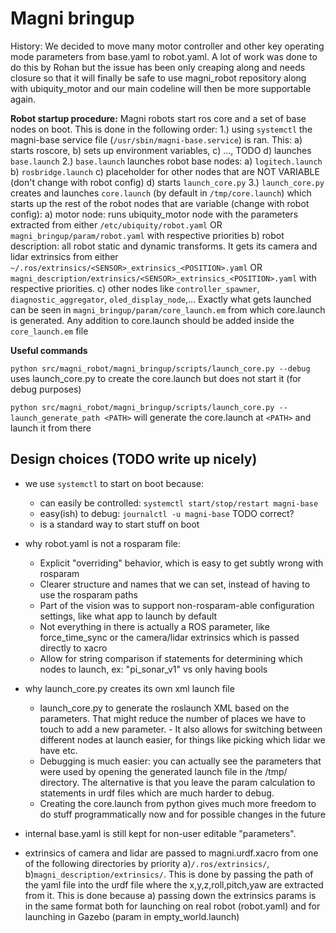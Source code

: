# Magni bringup

History:
We decided to move many motor controller and other key operating mode parameters from base.yaml to robot.yaml.
A lot of work was done to do this by Rohan but the issue has been only creaping along and needs closure so that it will finally be safe to use magni_robot repository along with ubiquity_motor and our main codeline will then be more supportable again.

**Robot startup procedure:**
Magni robots start ros core and a set of base nodes on boot. This is done in the following order:
1.) using `systemctl` the magni-base service file (`/usr/sbin/magni-base.service`) is ran. This:
  a) starts roscore,
  b) sets up environment variables,
  c) ..., TODO
  d) launches `base.launch`
2.) `base.launch` launches robot base nodes:
  a) `logitech.launch`
  b) `rosbridge.launch` 
  c) placeholder for other nodes that are NOT VARIABLE (don't change with robot config)
  d) starts `launch_core.py`
3.) `launch_core.py` creates and launches `core.launch` (by default in `/tmp/core.launch`) which starts up the rest of the robot nodes that are variable (change with robot config):
  a) motor node: runs ubiquity_motor node with the parameters extracted from either `/etc/ubiquity/robot.yaml` OR `magni_bringup/param/robot.yaml` with respective priorities
  b) robot description: all robot static and dynamic transforms. It gets its camera and lidar extrinsics from either `~/.ros/extrinsics/<SENSOR>_extrinsics_<POSITION>.yaml` OR `magni_description/extrinsics/<SENSOR>_extrinsics_<POSITION>.yaml` with respective priorities. 
  c) other nodes like `controller_spawner`, `diagnostic_aggregator`, `oled_display_node`,... Exactly what gets launched can be seen in `magni_bringup/param/core_launch.em` from which core.launch is generated. Any addition to core.launch should be added inside the `core_launch.em` file

**Useful commands**

`python src/magni_robot/magni_bringup/scripts/launch_core.py --debug` uses launch_core.py to create the core.launch but does not start it (for debug purposes)

`python src/magni_robot/magni_bringup/scripts/launch_core.py --launch_generate_path <PATH>` will generate the core.launch at `<PATH>` and launch it from there





## Design choices (TODO write up nicely)
 - we use `systemctl` to start on boot because:
   - can easily be controlled: `systemctl start/stop/restart magni-base`
   - easy(ish) to debug: `journalctl -u magni-base` TODO correct?
   - is a standard way to start stuff on boot
  
 - why robot.yaml is not a rosparam file: 
    - Explicit "overriding" behavior, which is easy to get subtly wrong with rosparam
    - Clearer structure and names that we can set, instead of having to use the rosparam paths
    - Part of the vision was to support non-rosparam-able configuration settings, like what app to launch by default
    - Not everything in there is actually a ROS parameter, like force_time_sync or the camera/lidar extrinsics which is passed directly to xacro
    - Allow for string comparison if statements for determining which nodes to launch, ex: "pi_sonar_v1" vs only having bools

 - why launch_core.py creates its own xml launch file 
    - launch_core.py to generate the roslaunch XML based on the parameters. That might reduce the number of places we have to touch to add a new parameter.  - It also allows for switching between different nodes at launch easier, for things like picking which lidar we have etc.
    - Debugging is much easier: you can actually see the parameters that were used by opening the generated launch file in the /tmp/ directory. The alternative is that you leave the param calculation to statements in urdf files which are much harder to debug.
    - Creating the core.launch from python gives much more freedom to do stuff programmatically now and for possible changes in the future

 - internal base.yaml is still kept for non-user editable "parameters".

 - extrinsics of camera and lidar are passed to magni.urdf.xacro from one of the following directories by priority a)`/.ros/extrinsics/`, b)`magni_description/extrinsics/`. This is done by passing the path of the yaml file into the urdf file where the x,y,z,roll,pitch,yaw are extracted from it. This is done because a) passing down the extrinsics params is in the same format both for launching on real robot (robot.yaml) and for launching in Gazebo (param in empty_world.launch)
